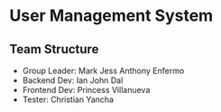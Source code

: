 # User Management System

## Team Structure
- Group Leader: Mark Jess Anthony Enfermo
- Backend Dev: Ian John Dal
- Frontend Dev: Princess Villanueva
- Tester: Christian Yancha
